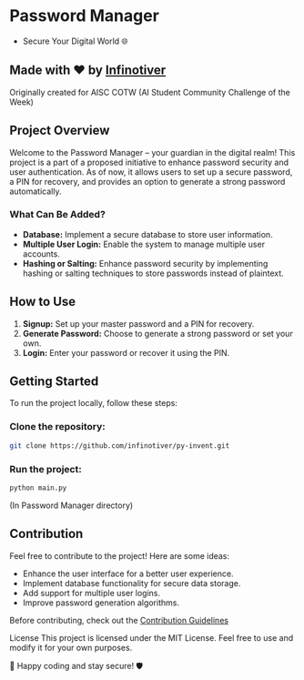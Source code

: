 # Password Manager 
- Secure Your Digital World 🌐
## Made with ❤️ by [Infinotiver](https://github.com/infinotiver)

Originally created for AISC COTW (AI Student Community Challenge of the Week)

## Project Overview

Welcome to the Password Manager – your guardian in the digital realm! This project is a part of a proposed initiative to enhance password security and user authentication. As of now, it allows users to set up a secure password, a PIN for recovery, and provides an option to generate a strong password automatically.

### What Can Be Added?

- **Database:** Implement a secure database to store user information.
- **Multiple User Login:** Enable the system to manage multiple user accounts.
- **Hashing or Salting:** Enhance password security by implementing hashing or salting techniques to store passwords instead of plaintext.

## How to Use

1. **Signup:** Set up your master password and a PIN for recovery.
2. **Generate Password:** Choose to generate a strong password or set your own.
3. **Login:** Enter your password or recover it using the PIN.

## Getting Started

To run the project locally, follow these steps:

### Clone the repository:
   ```bash
   git clone https://github.com/infinotiver/py-invent.git
   ```
### Run the project:
```bash
python main.py 
```
(In Password Manager directory)
## Contribution
Feel free to contribute to the project! Here are some ideas:

- Enhance the user interface for a better user experience.
- Implement database functionality for secure data storage.
- Add support for multiple user logins.
- Improve password generation algorithms.

Before contributing, check out the [Contribution Guidelines](https://github.com/infinotiver/Py-Invent/blob/master/CONTRIBUTING.md)

License
This project is licensed under the MIT License. Feel free to use and modify it for your own purposes.

🚀 Happy coding and stay secure! 🛡️